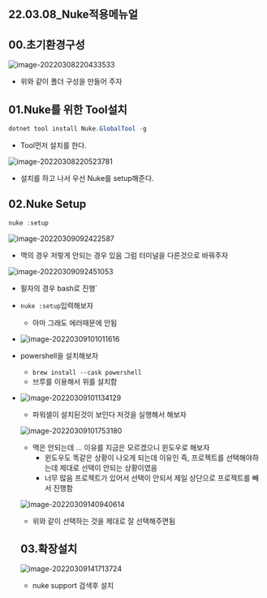 ## 22.03.08_Nuke적용메뉴얼

## 00.초기환경구성

![image-20220308220433533](22.03.08_Nuke적용메뉴얼.assets/image-20220308220433533.png)

- 위와 같이 폴더 구성을 만들어 주자

## 01.Nuke를 위한 Tool설치

```csharp
dotnet tool install Nuke.GlobalTool -g
```

- Tool먼저 설치를 한다.

![image-20220308220523781](22.03.08_Nuke적용메뉴얼.assets/image-20220308220523781.png)

- 설치를 하고 나서 우선 Nuke를 setup해준다.

## 02.Nuke Setup

```csharp
nuke :setup
```

![image-20220309092422587](22.03.08_Nuke적용메뉴얼.assets/image-20220309092422587.png)

- 맥의 경우 저렇게 안되는 경우 있음 그럼 터미널을 다른것으로 바꿔주자

![image-20220309092451053](22.03.08_Nuke적용메뉴얼.assets/image-20220309092451053.png)

- 필자의 경우 bash로 진행`

- `nuke :setup`입력해보자

  - 아마 그래도 에러때문에 안됨

- ![image-20220309101011616](22.03.08_Nuke적용메뉴얼.assets/image-20220309101011616.png)

- powershell을 설치해보자

  - `brew install --cask powershell`
  - 브루를 이용해서 위를 설치함

- ![image-20220309101134129](22.03.08_Nuke적용메뉴얼.assets/image-20220309101134129.png)

  - 파워셀이 설치된것이 보인다 저것을 실행해서 해보자

  ![image-20220309101753180](22.03.08_Nuke적용메뉴얼.assets/image-20220309101753180.png)

  - 맥은 안되는데 ... 이유를 지금은 모르겠으니 윈도우로 해보자
    - 윈도우도 똑같은 상황이 나오게 되는데 이유인 즉, 프로젝트를 선택해야하는데 제대로 선택이 안되는 상황이였음
    - 너무 많음 프로젝트가 있어서 선택이 안되서 제일 상단으로 프로젝트를 빼서 진행함
  
  ![image-20220309140940614](22.03.08_Nuke적용메뉴얼.assets/image-20220309140940614.png)
  
  - 위와 같이 선택하는 것을 제대로 잘 선택해주면됨
  
  ## 03.확장설치
  
  ![image-20220309141713724](22.03.08_Nuke적용메뉴얼.assets/image-20220309141713724.png)
  
  - nuke support 검색후 설치
  
  
  
  
